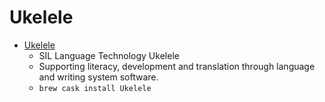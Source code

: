 # Ukelele
- [Ukelele](https://software.sil.org/ukelele/)
  -  SIL Language Technology  Ukelele
  - Supporting literacy, development and translation through language and writing system software.
  - `brew cask install Ukelele`
